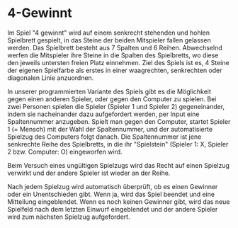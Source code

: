 # 4-Gewinnt

Im Spiel "4 gewinnt" wird auf einem senkrecht stehenden und hohlen Spielbrett gespielt, in das Steine der beiden Mitspieler fallen gelassen werden. Das Spielbrett besteht aus 7 Spalten und 6 Reihen. Abwechselnd werfen die Mitspieler ihre Steine in die Spalten des Spielbretts, wo diese den jeweils untersten freien Platz einnehmen. Ziel des Spiels ist es, 4 Steine der eigenen Spielfarbe als erstes in einer waagrechten, senkrechten oder diagonalen Linie anzuordnen. 

In unserer programmierten Variante des Spiels gibt es die Möglichkeit gegen einen anderen Spieler, oder gegen den Computer zu spielen.
Bei zwei Personen spielen die Spieler (Spieler 1 und Spieler 2) gegeneinander, indem sie nacheinander dazu aufgefordert werden, per Input eine Spaltennummer anzugeben.
Spielt man gegen den Computer, startet Spieler 1 (= Mensch) mit der Wahl der Spaltennummer, und der automatisierte Spielzug des Computers folgt danach. Die Spaltennummer ist jene senkrechte Reihe des Spielbretts, in die ihr "Spielstein" (Spieler 1: X, Spieler 2 bzw. Computer: O) eingeworfen wird.

Beim Versuch eines ungültigen Spielzugs wird das Recht auf einen Spielzug verwirkt und der andere Spieler ist wieder an der Reihe. 

Nach jedem Spielzug wird automatisch überprüft, ob es einen Gewinner oder ein Unentschieden gibt. Wenn ja, wird das Spiel beendet und eine Mitteilung eingeblendet. 
Wenn es noch keinen Gewinner gibt, wird das neue Spielfeld nach dem letzten Einwurf eingeblendet und der andere Spieler wird zum nächsten Spielzug aufgefordert. 

